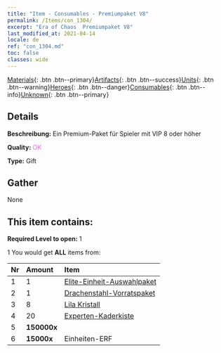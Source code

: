 ```yaml
---
title: "Item - Consumables - Premiumpaket V8"
permalink: /Items/con_1304/
excerpt: "Era of Chaos  Premiumpaket V8"
last_modified_at: 2021-04-14
locale: de
ref: "con_1304.md"
toc: false
classes: wide
---
```

 [Materials](/de/Items/){: .btn .btn--primary}[Artifacts](/de/Items/Artifacts/){: .btn .btn--success}[Units](/de/Items/Units/){: .btn .btn--warning}[Heroes](/de/Items/Heroes/){: .btn .btn--danger}[Consumables](/de/Items/Consumables/){: .btn .btn--info}[Unknown](/de/Items/Unknown/){: .btn .btn--primary}

## Details
 **Beschreibung:** Ein Premium-Paket für Spieler mit VIP 8 oder höher

 **Quality:** <span style="color: #DA70D6">OK</span>

 **Type:** Gift

## Gather

  None

## This item contains:

 **Required Level to open:** 1

 1 You would get **ALL** items  from:

  | Nr | Amount |     Item    |
  |:---|:-------|:------------|
  | 1 | 1 | [Elite-Einheit-Auswahlpaket](/de/Items/con_1318/) | 
  | 2 | 1 | [Drachenstahl-Vorratspaket](/de/Items/con_1316/) | 
  | 3 | 8 | [Lila Kristall](/de/Items/con_720/) | 
  | 4 | 20 | [Experten-Kaderkiste](/de/Items/con_776/) | 
  | 5 |  **150000x** | <i class="fas fa-coins"/> |  | 
  | 6 |  **15000x** | Einheiten-ERF |  | 
